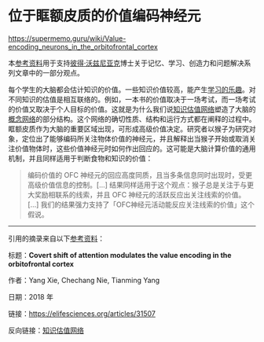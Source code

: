 # 位于眶额皮质的价值编码神经元

https://supermemo.guru/wiki/Value-encoding_neurons_in_the_orbitofrontal_cortex

本[参考资料](https://supermemo.guru/wiki/References)用于支持[彼得·沃兹尼亚克](https://supermemo.guru/wiki/Piotr_Wozniak)博士关于记忆、学习、创造力和问题解决系列文章中的一部分观点。

每个学生的大脑都会估计知识的价值。一些知识价值较高，能产生[学习的乐趣](https://supermemo.guru/wiki/Pleasure_of_learning)。对不同知识的估值是相互联络的。例如，一本书的价值取决于一场考试，而一场考试的价值又取决于个人目标的价值。这就是为什么我们说[知识估值网络](https://supermemo.guru/wiki/Knowledge_valuation_network)塑造了大脑的[概念网络](https://supermemo.guru/wiki/Concept_network)的部分结构。这个网络的确切性质、结构和运行方式都在阐释的过程中。眶额皮质作为大脑的重要区域出现，可形成高级价值决定。研究者以猴子为研究对象，定位出了能够编码所关注物体价值的神经元，并且解释出当猴子开始或取消关注价值物体时，这些价值神经元时如何作出回应的。这可能是大脑计算价值的通用机制，并且同样适用于判断食物和知识的价值：

> 编码价值的 OFC 神经元的回应高度同质，且当多条信息同时出现时，受更高级价值信息的控制。[...] 结果同样适用于这个观点：猴子总是关注于与更大奖励相联系的线索，并且 OFC 神经元的活跃反应出关注线索的价值。[...] 我们的结果强力支持了「OFC神经元活动能反应关注线索的价值」这个假说。

------

引用的摘录来自以下[参考资料](https://supermemo.guru/wiki/References)：

标题：**Covert shift of attention modulates the value encoding in the orbitofrontal cortex**

作者：Yang Xie, Chechang Nie, Tianming Yang

日期：2018 年

链接：https://elifesciences.org/articles/31507

反向链接：[知识估值网络](https://supermemo.guru/wiki/Knowledge_valuation_network)